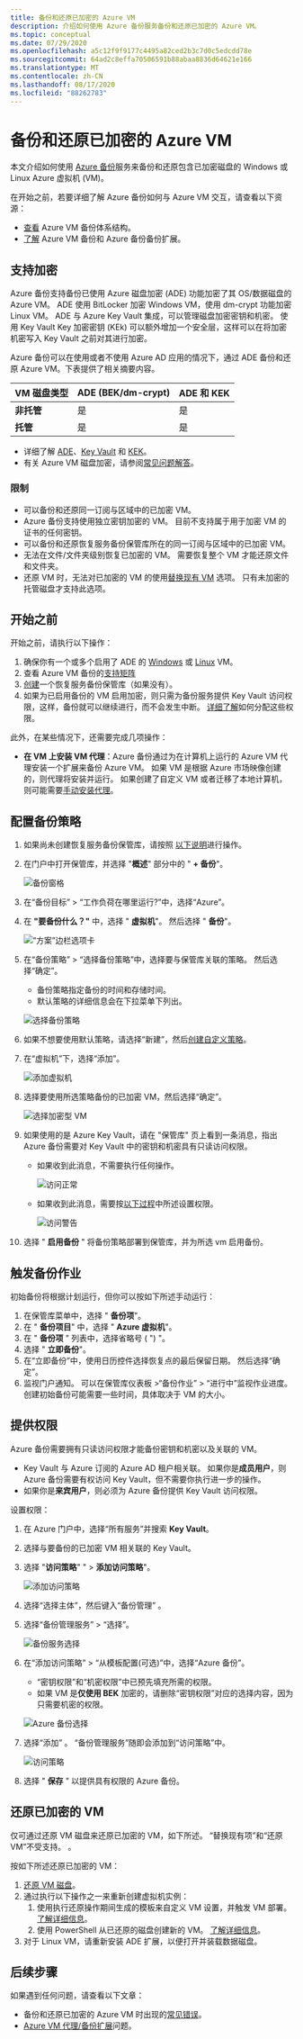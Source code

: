 ```yaml
---
title: 备份和还原已加密的 Azure VM
description: 介绍如何使用 Azure 备份服务备份和还原已加密的 Azure VM。
ms.topic: conceptual
ms.date: 07/29/2020
ms.openlocfilehash: a5c12f9f9177c4495a82ced2b3c7d0c5edcdd78e
ms.sourcegitcommit: 64ad2c8effa70506591b88abaa8836d64621e166
ms.translationtype: MT
ms.contentlocale: zh-CN
ms.lasthandoff: 08/17/2020
ms.locfileid: "88262783"
---
```

# <a name="back-up-and-restore-encrypted-azure-vm"></a>备份和还原已加密的 Azure VM

本文介绍如何使用 [Azure 备份](backup-overview.md)服务来备份和还原包含已加密磁盘的 Windows 或 Linux Azure 虚拟机 (VM)。

在开始之前，若要详细了解 Azure 备份如何与 Azure VM 交互，请查看以下资源：

- [查看](backup-architecture.md#architecture-built-in-azure-vm-backup) Azure VM 备份体系结构。
- [了解](backup-azure-vms-introduction.md) Azure VM 备份和 Azure 备份备份扩展。

## <a name="encryption-support"></a>支持加密

Azure 备份支持备份已使用 Azure 磁盘加密 (ADE) 功能加密了其 OS/数据磁盘的 Azure VM。 ADE 使用 BitLocker 加密 Windows VM，使用 dm-crypt 功能加密 Linux VM。 ADE 与 Azure Key Vault 集成，可以管理磁盘加密密钥和机密。 使用 Key Vault Key 加密密钥 (KEk) 可以额外增加一个安全层，这样可以在将加密机密写入 Key Vault 之前对其进行加密。

Azure 备份可以在使用或者不使用 Azure AD 应用的情况下，通过 ADE 备份和还原 Azure VM。下表提供了相关摘要内容。

**VM 磁盘类型** | **ADE (BEK/dm-crypt)** | **ADE 和 KEK**
--- | --- | ---
**非托管** | 是 | 是
**托管**  | 是 | 是

- 详细了解 [ADE](../security/fundamentals/azure-disk-encryption-vms-vmss.md)、[Key Vault](../key-vault/general/overview.md) 和 [KEK](../virtual-machine-scale-sets/disk-encryption-key-vault.md#set-up-a-key-encryption-key-kek)。
- 有关 Azure VM 磁盘加密，请参阅[常见问题解答](../security/fundamentals/azure-disk-encryption-vms-vmss.md)。

### <a name="limitations"></a>限制

- 可以备份和还原同一订阅与区域中的已加密 VM。
- Azure 备份支持使用独立密钥加密的 VM。 目前不支持属于用于加密 VM 的证书的任何密钥。
- 可以备份和还原恢复服务备份保管库所在的同一订阅与区域中的已加密 VM。
- 无法在文件/文件夹级别恢复已加密的 VM。 需要恢复整个 VM 才能还原文件和文件夹。
- 还原 VM 时，无法对已加密的 VM 的使用[替换现有 VM](backup-azure-arm-restore-vms.md#restore-options) 选项。 只有未加密的托管磁盘才支持此选项。

## <a name="before-you-start"></a>开始之前

开始之前，请执行以下操作：

1. 确保你有一个或多个启用了 ADE 的 [Windows](../virtual-machines/linux/disk-encryption-overview.md) 或 [Linux](../virtual-machines/linux/disk-encryption-overview.md) VM。
2. 查看 Azure VM 备份的[支持矩阵](backup-support-matrix-iaas.md)
3. [创建](backup-create-rs-vault.md)一个恢复服务备份保管库（如果没有）。
4. 如果为已启用备份的 VM 启用加密，则只需为备份服务提供 Key Vault 访问权限，这样，备份就可以继续进行，而不会发生中断。 [详细了解](#provide-permissions)如何分配这些权限。

此外，在某些情况下，还需要完成几项操作：

- **在 VM 上安装 VM 代理**：Azure 备份通过为在计算机上运行的 Azure VM 代理安装一个扩展来备份 Azure VM。 如果 VM 是根据 Azure 市场映像创建的，则代理将安装并运行。 如果创建了自定义 VM 或者迁移了本地计算机，则可能需要[手动安装代理](backup-azure-arm-vms-prepare.md#install-the-vm-agent)。

## <a name="configure-a-backup-policy"></a>配置备份策略

1. 如果尚未创建恢复服务备份保管库，请按照 [以下说明](backup-create-rs-vault.md)进行操作。
1. 在门户中打开保管库，并选择 "**概述**" 部分中的 " **+ 备份**"。

    ![备份窗格](./media/backup-azure-vms-encryption/select-backup.png)

1. 在“备份目标” > “工作负荷在哪里运行?”中，选择“Azure”。  
1. 在 **"要备份什么？"** 中，选择 " **虚拟机**"。 然后选择 " **备份**"。

      ![“方案”边栏选项卡](./media/backup-azure-vms-encryption/select-backup-goal-one.png)

1. 在“备份策略” > “选择备份策略”中，选择要与保管库关联的策略。  然后选择“确定”。 
    - 备份策略指定备份的时间和存储时间。
    - 默认策略的详细信息会在下拉菜单下列出。

    ![选择备份策略](./media/backup-azure-vms-encryption/select-backup-goal-two.png)

1. 如果不想要使用默认策略，请选择“新建”，然后[创建自定义策略](backup-azure-arm-vms-prepare.md#create-a-custom-policy)。

1. 在“虚拟机”下，选择“添加”。

    ![添加虚拟机](./media/backup-azure-vms-encryption/add-virtual-machines.png)

1. 选择要使用所选策略备份的已加密 VM，然后选择“确定”。

      ![选择加密型 VM](./media/backup-azure-vms-encryption/selected-encrypted-vms.png)

1. 如果使用的是 Azure Key Vault，请在 "保管库" 页上看到一条消息，指出 Azure 备份需要对 Key Vault 中的密钥和机密具有只读访问权限。

    - 如果收到此消息，不需要执行任何操作。

        ![访问正常](./media/backup-azure-vms-encryption/access-ok.png)

    - 如果收到此消息，需要按[以下过程](#provide-permissions)中所述设置权限。

        ![访问警告](./media/backup-azure-vms-encryption/access-warning.png)

1. 选择 " **启用备份** " 将备份策略部署到保管库，并为所选 vm 启用备份。

## <a name="trigger-a-backup-job"></a>触发备份作业

初始备份将根据计划运行，但你可以按如下所述手动运行：

1. 在保管库菜单中，选择 " **备份项**"。
2. 在 " **备份项目**" 中，选择 " **Azure 虚拟机**"。
3. 在 " **备份项** " 列表中，选择省略号 ( ") "。
4. 选择 " **立即备份**"。
5. 在“立即备份”中，使用日历控件选择恢复点的最后保留日期。 然后选择“确定”。 
6. 监视门户通知。 可以在保管库仪表板 >“备份作业” > “进行中”监视作业进度。  创建初始备份可能需要一些时间，具体取决于 VM 的大小。

## <a name="provide-permissions"></a>提供权限

Azure 备份需要拥有只读访问权限才能备份密钥和机密以及关联的 VM。

- Key Vault 与 Azure 订阅的 Azure AD 租户相关联。 如果你是**成员用户**，则 Azure 备份需要有权访问 Key Vault，但不需要你执行进一步的操作。
- 如果你是**来宾用户**，则必须为 Azure 备份提供 Key Vault 访问权限。

设置权限：

1. 在 Azure 门户中，选择“所有服务”并搜索 **Key Vault**。
1. 选择与要备份的已加密 VM 相关联的 Key Vault。
1. 选择 "**访问策略**" "  >  **添加访问策略**"。

    ![添加访问策略](./media/backup-azure-vms-encryption/add-access-policy.png)

1. 选择“选择主体”，然后键入“备份管理” 。
1. 选择“备份管理服务” > “选择”。 

    ![备份服务选择](./media/backup-azure-vms-encryption/select-backup-service.png)

1. 在“添加访问策略” > “从模板配置(可选)”中，选择“Azure 备份”。  
    - “密钥权限”和“机密权限”中已预先填充所需的权限。 
    - 如果 VM 是**仅使用 BEK** 加密的，请删除“密钥权限”对应的选择内容，因为只需要机密的权限。

    ![Azure 备份选择](./media/backup-azure-vms-encryption/select-backup-template.png)

1. 选择“添加”  。 “备份管理服务”随即会添加到“访问策略”中。 

    ![访问策略](./media/backup-azure-vms-encryption/backup-service-access-policy.png)

1. 选择 " **保存** " 以提供具有权限的 Azure 备份。

## <a name="restore-an-encrypted-vm"></a>还原已加密的 VM

仅可通过还原 VM 磁盘来还原已加密的 VM，如下所述。 “替换现有项”和“还原 VM”不受支持。 。

按如下所述还原已加密的 VM：

1. [还原 VM 磁盘](backup-azure-arm-restore-vms.md#restore-disks)。
2. 通过执行以下操作之一来重新创建虚拟机实例：
    1. 使用执行还原操作期间生成的模板来自定义 VM 设置，并触发 VM 部署。 [了解详细信息](backup-azure-arm-restore-vms.md#use-templates-to-customize-a-restored-vm)。
    2. 使用 PowerShell 从已还原的磁盘创建新的 VM。 [了解详细信息](backup-azure-vms-automation.md#create-a-vm-from-restored-disks)。
3. 对于 Linux VM，请重新安装 ADE 扩展，以便打开并装载数据磁盘。

## <a name="next-steps"></a>后续步骤

如果遇到任何问题，请查看以下文章：

- 备份和还原已加密的 Azure VM 时出现的[常见错误](backup-azure-vms-troubleshoot.md)。
- [Azure VM 代理/备份扩展](backup-azure-troubleshoot-vm-backup-fails-snapshot-timeout.md)问题。
